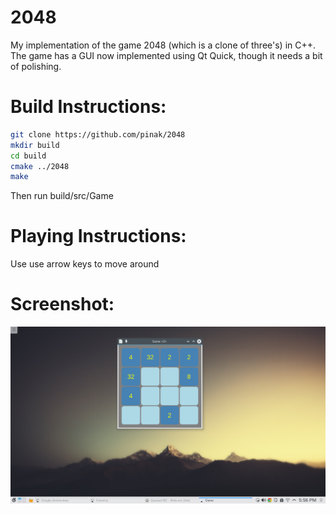 2048
====

My implementation of the game 2048 (which is a clone of three's) in C++.
The game has a GUI now implemented using Qt Quick, though it needs a bit of polishing.


Build Instructions:
====================
```bash
git clone https://github.com/pinak/2048
mkdir build
cd build
cmake ../2048
make
```
Then run build/src/Game

Playing Instructions:
======================
Use use arrow keys to move around

Screenshot:
===========

![Alt text](/screenshot.png?raw=true "Screenshot")


